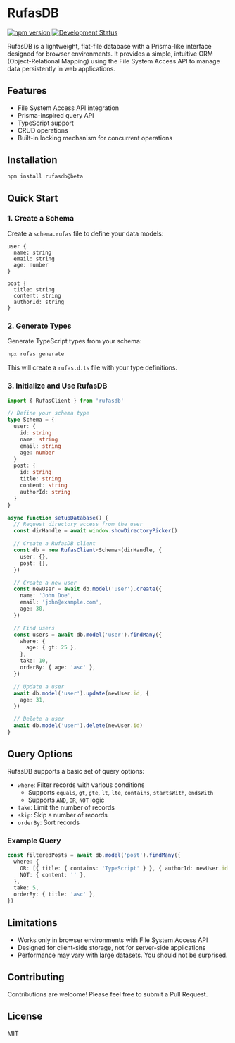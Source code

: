 # RufasDB

[![npm version](https://img.shields.io/npm/v/rufasdb.svg)](https://www.npmjs.com/package/rufasdb)
[![Development Status](https://img.shields.io/badge/status-beta-yellow.svg)](https://github.com/whaleen/rufasdb)

RufasDB is a lightweight, flat-file database with a Prisma-like interface designed for browser environments. It provides a simple, intuitive ORM (Object-Relational Mapping) using the File System Access API to manage data persistently in web applications.

## Features

- File System Access API integration
- Prisma-inspired query API
- TypeScript support
- CRUD operations
- Built-in locking mechanism for concurrent operations

## Installation

```bash
npm install rufasdb@beta
```

## Quick Start

### 1. Create a Schema

Create a `schema.rufas` file to define your data models:

```
user {
  name: string
  email: string
  age: number
}

post {
  title: string
  content: string
  authorId: string
}
```

### 2. Generate Types

Generate TypeScript types from your schema:

```bash
npx rufas generate
```

This will create a `rufas.d.ts` file with your type definitions.

### 3. Initialize and Use RufasDB

```typescript
import { RufasClient } from 'rufasdb'

// Define your schema type
type Schema = {
  user: {
    id: string
    name: string
    email: string
    age: number
  }
  post: {
    id: string
    title: string
    content: string
    authorId: string
  }
}

async function setupDatabase() {
  // Request directory access from the user
  const dirHandle = await window.showDirectoryPicker()

  // Create a RufasDB client
  const db = new RufasClient<Schema>(dirHandle, {
    user: {},
    post: {},
  })

  // Create a new user
  const newUser = await db.model('user').create({
    name: 'John Doe',
    email: 'john@example.com',
    age: 30,
  })

  // Find users
  const users = await db.model('user').findMany({
    where: {
      age: { gt: 25 },
    },
    take: 10,
    orderBy: { age: 'asc' },
  })

  // Update a user
  await db.model('user').update(newUser.id, {
    age: 31,
  })

  // Delete a user
  await db.model('user').delete(newUser.id)
}
```

## Query Options

RufasDB supports a basic set of query options:

- `where`: Filter records with various conditions
  - Supports `equals`, `gt`, `gte`, `lt`, `lte`, `contains`, `startsWith`, `endsWith`
  - Supports `AND`, `OR`, `NOT` logic
- `take`: Limit the number of records
- `skip`: Skip a number of records
- `orderBy`: Sort records

### Example Query

```typescript
const filteredPosts = await db.model('post').findMany({
  where: {
    OR: [{ title: { contains: 'TypeScript' } }, { authorId: newUser.id }],
    NOT: { content: '' },
  },
  take: 5,
  orderBy: { title: 'asc' },
})
```

## Limitations

- Works only in browser environments with File System Access API
- Designed for client-side storage, not for server-side applications
- Performance may vary with large datasets. You should not be surprised.

## Contributing

Contributions are welcome! Please feel free to submit a Pull Request.

## License

MIT
